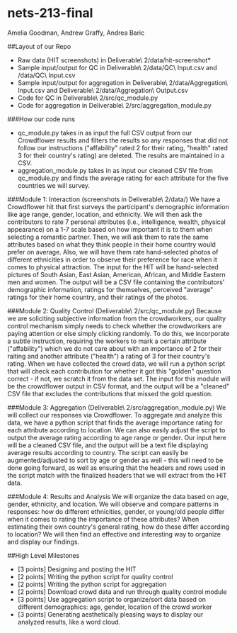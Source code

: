 # nets-213-final
Amelia Goodman, Andrew Graffy, Andrea Baric

##Layout of our Repo
* Raw data (HIT screenshots) in Deliverable\ 2/data/hit-screenshot*
* Sample input/output for QC in Deliverable\ 2/data/QC\ Input.csv and /data/QC\ Input.csv
* Sample input/output for aggregation in Deliverable\ 2/data/Aggregation\ Input.csv and Deliverable\ 2/data/Aggregation\ Output.csv
* Code for QC in Deliverable\ 2/src/qc_module.py
* Code for aggregation in Deliverable\ 2/src/aggregation_module.py


###How our code runs
* qc_module.py takes in as input the full CSV output from our Crowdflower results and filters the results so any responses that did not follow our instructions ("affability" rated 2 for their rating, "health" rated 3 for their country's rating) are deleted. The results are maintained in a CSV.
* aggregation_module.py takes in as input our cleaned CSV file from qc_module.py and finds the average rating for each attribute for the five countries we will survey.

###Module 1: Interaction (screenshots in Deliverable\ 2/data/)
We have a Crowdflower hit that first surveys the participant's demographic information like age range, gender, location, and ethnicity. We will then ask the contributors to rate 7 personal attributes (i.e., intelligence, wealth, physical appearance) on a 1-7 scale based on how important it is to them when selecting a romantic partner. Then, we will ask them to rate the same attributes based on what they think people in their home country would prefer on average. Also, we will have them rate hand-selected photos of different ethnicities in order to observe their preference for race when it comes to physical attraction. The input for the HIT will be hand-selected pictures of South Asian, East Asian, American, African, and Middle Eastern men and women. The output will be a CSV file containing the contributors' demographic information, ratings for themselves, perceived "average" ratings for their home country, and their ratings of the photos. 

###Module 2: Quality Control (Deliverable\ 2/src/qc_module.py)
Because we are soliciting subjective information from the crowdworkers, our quality control mechanism simply needs to check whether the crowdworkers are paying attention or else simply clicking randomly. To do this, we incorporate a subtle instruction, requiring the workers to mark a certain attribute ("affability") which we do not care about with an importance of 2 for their raiting and another attribute ("health") a rating of 3 for their country's rating. When we have collected the crowd data, we will run a python script that will check each contribution for whether it got this "golden" question correct - if not, we scratch it from the data set. The input for this module will be the crowdflower output in CSV format, and the output will be a "cleaned" CSV file that excludes the contributions that missed the gold question. 

###Module 3: Aggregation (Deliverable\ 2/src/aggregation_module.py)
We will collect our responses via Crowdflower. To aggregate and analyze this data, we have a python script that finds the average importance rating for each attribute according to location. We can also easily adjust the script to output the average rating according to age range or gender. Our input here will be a cleaned CSV file, and the output will be a text file displaying average results according to country. The script can easily be augmented/adjusted to sort by age or gender as well - this will need to be done going forward, as well as ensuring that the headers and rows used in the script match with the finalized headers that we will extract from the HIT data.

###Module 4: Results and Analysis
We will organize the data based on age, gender, ethnicity, and location. We will observe and compare patterns in responses: how do different ethnicities, gender, or young/old people differ when it comes to rating the importance of these attributes? When estimating their own country's general rating, how do these differ according to location? We will then find an effective and interesting way to organize and display our findings.


##High Level Milestones
* [3 points] Designing and posting the HIT
* [2 points] Writing the python script for quality control
* [2 points] Writing the python script for aggregation
* [2 points] Download crowd data and run through quality control module
* [3 points] Use aggregation script to organize/sort data based on different demographics: age, gender, location of the crowd worker
* [3 points] Generating aesthetically pleasing ways to display our analyzed results, like a word cloud.
